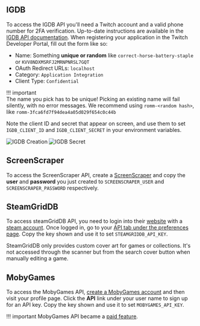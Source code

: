 ## IGDB

To access the IGDB API you'll need a Twitch account and a valid phone number for 2FA verification. Up-to-date instructions are available in the [IGDB API documentation](https://api-docs.igdb.com/#account-creation). When registering your application in the Twitch Developer Portal, fill out the form like so:

- Name: Something **unique or random** like `correct-horse-battery-staple` or `KVV8NDXMSRFJ2MRNPNRSL7GQT`
- OAuth Redirect URLs: `localhost`
- Category: `Application Integration`
- Client Type: `Confidential`

<!-- prettier-ignore -->
!!! important  
    The name you pick has to be unique! Picking an existing name will fail silently, with no error messages. We recommend using `romm-<random hash>`, like `romm-3fca6fd7f94dea4a05d029f654c0c44b`

Note the client ID and secret that appear on screen, and use them to set `IGDB_CLIENT_ID` and `IGDB_CLIENT_SECRET` in your environment variables.

![IGDB Creation](https://github.com/rommapp/romm/assets/3247106/7a93bf68-f6d9-46a5-ab72-719f2d5ec9d3) ![IGDB Secret](https://github.com/rommapp/romm/assets/3247106/7a9dc056-52be-41c4-aec5-e2758aa520b5)

## ScreenScraper

To access the ScreenScraper API, create a [ScreenScraper](https://www.screenscraper.fr/membreinscription.php) and copy the **user** and **password** you just created to `SCREENSCRAPER_USER` and `SCREENSCRAPER_PASSWORD` respectively.

## SteamGridDB

To access steamGridDB API, you need to login into their [website](https://www.steamgriddb.com/) with a [steam account](https://store.steampowered.com/join). Once logged in, go to your [API tab under the preferences page](https://www.steamgriddb.com/profile/preferences/api). Copy the key shown and use it to set `STEAMGRIDDB_API_KEY`.

SteamGridDB only provides custom cover art for games or collections. It's not accessed through the scanner but from the search cover button when manually editing a game.

## MobyGames

To access the MobyGames API, [create a MobyGames account](https://www.mobygames.com/user/register/) and then visit your profile page. Click the **API** link under your user name to sign up for an API key. Copy the key shown and use it to set `MOBYGAMES_API_KEY`.

<!-- prettier-ignore -->
!!! important
    MobyGames API became a [paid feature](https://www.mobygames.com/info/api/#non-commercial).

